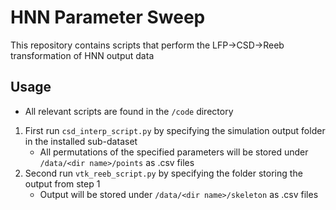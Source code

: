 # HNN Parameter Sweep

This repository contains scripts that perform the LFP->CSD->Reeb transformation of HNN output data

## Usage
- All relevant scripts are found in the `/code` directory
1) First run `csd_interp_script.py` by specifying the simulation output folder in the installed sub-dataset
    - All permutations of the specified parameters will be stored under `/data/<dir name>/points` as .csv files
2) Second run `vtk_reeb_script.py` by specifying the folder storing the output from step 1
    - Output will be stored under `/data/<dir name>/skeleton` as .csv files 


